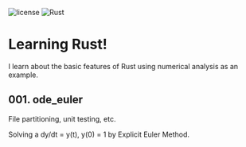 
![license](https://img.shields.io/github/license/mino2357/rust_practice)
![Rust](https://img.shields.io/github/workflow/status/mino2357/rust_practice/Rust)

# Learning Rust!

I learn about the basic features of Rust using numerical analysis as an example.

## 001. ode_euler

File partitioning, unit testing, etc.

Solving a dy/dt = y(t), y(0) = 1 by Explicit Euler Method.